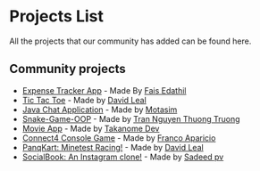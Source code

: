 # Projects List

All the projects that our community has added can be found here.

## Community projects

- [Expense Tracker App](https://github.com/E-fais/Reactjs-expense-tracker) - Made By [Fais Edathil](https://github.com/E-fais)
- [Tic Tac Toe](https://github.com/Panquesito7/tic-tac-toe) - Made by [David Leal](https://github.com/Panquesito7)
- [Java Chat Application](https://github.com/motasimmakki/Chat-Application-In-Java) - Made by [Motasim](https://github.com/motasimmakki)
- [Snake-Game-OOP](https://github.com/thuongtruong1009/Snake-Game-OOP) - Made by [Tran Nguyen Thuong Truong](https://github.com/thuongtruong1009)
- [Movie App](https://github.com/TAKANOME-DEV/vidly-client) - Made by [Takanome Dev](https://github.com/TAKANOME-DEV)
- [Connect4 Console Game](https://github.com/NONAME1103/Connect4) - Made by [Franco Aparicio](https://github.com/NONAME1103)
- [PanqKart: Minetest Racing!](https://github.com/panqkart/panqkart) - Made by [David Leal](https://github.com/Panquesito7)
- [SocialBook: An Instagram clone!](https://github.com/Sadeedpv/socialbook_frontend) - Made by [Sadeed pv](https://github.com/Sadeedpv)
